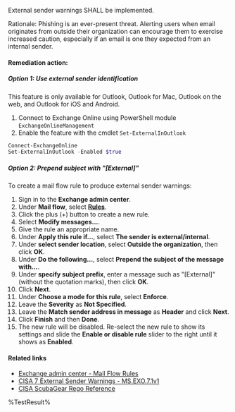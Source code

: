 External sender warnings SHALL be implemented.

Rationale: Phishing is an ever-present threat. Alerting users when email originates from outside their organization can encourage them to exercise increased caution, especially if an email is one they expected from an internal sender.

#### Remediation action:

##### Option 1: Use external sender identification

This feature is only available for Outlook, Outlook for Mac, Outlook on the web, and Outlook for iOS and Android.

1. Connect to Exchange Online using PowerShell module `ExchangeOnlineManagement`
2. Enable the feature with the cmdlet `Set-ExternalInOutlook`

```powershell
Connect-ExchangeOnline
Set-ExternalInOutlook -Enabled $true
```

##### Option 2: Prepend subject with "[External]"

To create a mail flow rule to produce external sender warnings:
1. Sign in to the **Exchange admin center**.
2. Under **Mail flow**, select [**Rules**](https://admin.exchange.microsoft.com/#/transportrules).
3. Click the plus (+) button to create a new rule.
4. Select **Modify messages…**.
5. Give the rule an appropriate name.
6. Under **Apply this rule if…**, select **The sender is external/internal**.
7. Under **select sender location**, select **Outside the organization**, then click **OK**.
8. Under **Do the following…**, select **Prepend the subject of the message with…**.
9. Under **specify subject prefix**, enter a message such as "[External]" (without the quotation marks), then click **OK**.
10. Click **Next**.
11. Under **Choose a mode for this rule**, select **Enforce**.
12. Leave the **Severity** as **Not Specified**.
13. Leave the **Match sender address in message** as **Header** and click **Next**.
14. Click **Finish** and then **Done**.
15. The new rule will be disabled. Re-select the new rule to show its settings and slide the **Enable or disable rule** slider to the right until it shows as **Enabled**.

#### Related links

* [Exchange admin center - Mail Flow Rules](https://admin.exchange.microsoft.com/#/transportrules)
* [CISA 7 External Sender Warnings - MS.EXO.7.1v1](https://github.com/cisagov/ScubaGear/blob/main/PowerShell/ScubaGear/baselines/exo.md#msexo71v1)
* [CISA ScubaGear Rego Reference](https://github.com/cisagov/ScubaGear/blob/main/PowerShell/ScubaGear/Rego/EXOConfig.rego#L405)

<!--- Results --->
%TestResult%